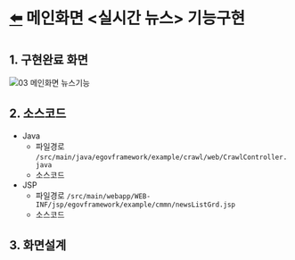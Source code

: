 # [⬅️](https://github.com/code-sum/ITO_Dev) 메인화면 <실시간 뉴스> 기능구현


## 1. 구현완료 화면
![03  메인화면 뉴스기능](https://github.com/code-sum/ITO_Dev/assets/106902415/a750377b-3f37-41ea-bb29-ef698ce5a648)

## 2. 소스코드
- Java
  - 파일경로 `/src/main/java/egovframework/example/crawl/web/CrawlController.java`
  - 소스코드 
- JSP
  - 파일경로 `/src/main/webapp/WEB-INF/jsp/egovframework/example/cmmn/newsListGrd.jsp`
  - 소스코드 

## 3. 화면설계
